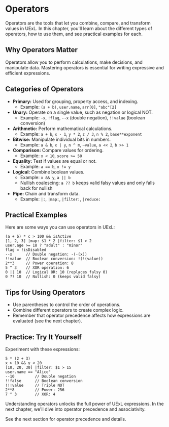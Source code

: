 # Operators

Operators are the tools that let you combine, compare, and transform values in UExL. In this chapter, you'll learn about the different types of operators, how to use them, and see practical examples for each.

## Why Operators Matter
Operators allow you to perform calculations, make decisions, and manipulate data. Mastering operators is essential for writing expressive and efficient expressions.

## Categories of Operators
- **Primary:** Used for grouping, property access, and indexing.
  - Example: `(a + b)`, `user.name`, `arr[0]`, `"abc"[2]`
- **Unary:** Operate on a single value, such as negation or logical NOT.
  - Example: `-x`, `!flag`, `--x` (double negation), `!!value` (boolean conversion)
- **Arithmetic:** Perform mathematical calculations.
  - Example: `a + b`, `x - 1`, `y * 2`, `z / 3`, `n % 2`, `base**exponent`
- **Bitwise:** Manipulate individual bits in numbers.
  - Example: `a & b`, `x | y`, `n ^ m`, `~value`, `a << 2`, `b >> 1`
- **Comparison:** Compare values for ordering.
  - Example: `x < 10`, `score >= 50`
- **Equality:** Test if values are equal or not.
  - Example: `a == b`, `x != y`
- **Logical:** Combine boolean values.
  - Example: `x && y`, `a || b`
  - Nullish coalescing: `a ?? b` keeps valid falsy values and only falls back for nullish
- **Pipe:** Chain and transform data.
  - Example: `|:`, `|map:`, `|filter:`, `|reduce:`

## Practical Examples
Here are some ways you can use operators in UExL:
```
(a + b) * c > 100 && isActive
[1, 2, 3] |map: $1 * 2 |filter: $1 > 2
user.age >= 18 ? "adult" : "minor"
flag = !isDisabled
--x      // Double negation: -(-(x))
!!value  // Boolean conversion: !(!(value))
2**3     // Power operation: 8
5 ^ 3    // XOR operation: 6
0 || 10  // Logical OR: 10 (replaces falsy 0)
0 ?? 10  // Nullish: 0 (keeps valid falsy)
```

## Tips for Using Operators
- Use parentheses to control the order of operations.
- Combine different operators to create complex logic.
- Remember that operator precedence affects how expressions are evaluated (see the next chapter).

## Practice: Try It Yourself
Experiment with these expressions:
```
5 * (2 + 3)
x > 10 && y < 20
[10, 20, 30] |filter: $1 > 15
user.name == "Alice"
--10         // Double negation
!!false      // Boolean conversion
!!!value     // Triple NOT
2**8         // Power: 256
7 ^ 3        // XOR: 4
```

Understanding operators unlocks the full power of UExL expressions. In the next chapter, we'll dive into operator precedence and associativity.

See the next section for operator precedence and details.